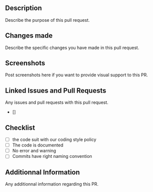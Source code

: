## Description

Describe the purpose of this pull request.

## Changes made

Describe the specific changes you have made in this pull request.

## Screenshots

Post screenshots here if you want to provide visual support to this PR.

## Linked Issues and Pull Requests

Any issues and pull requests with this pull request.
- []

## Checklist
- [ ] the code suit with our coding style policy
- [ ] The code is documented
- [ ] No error and warning
- [ ] Commits have right naming convention

## Additionnal Information

Any additionnal information regarding this PR.